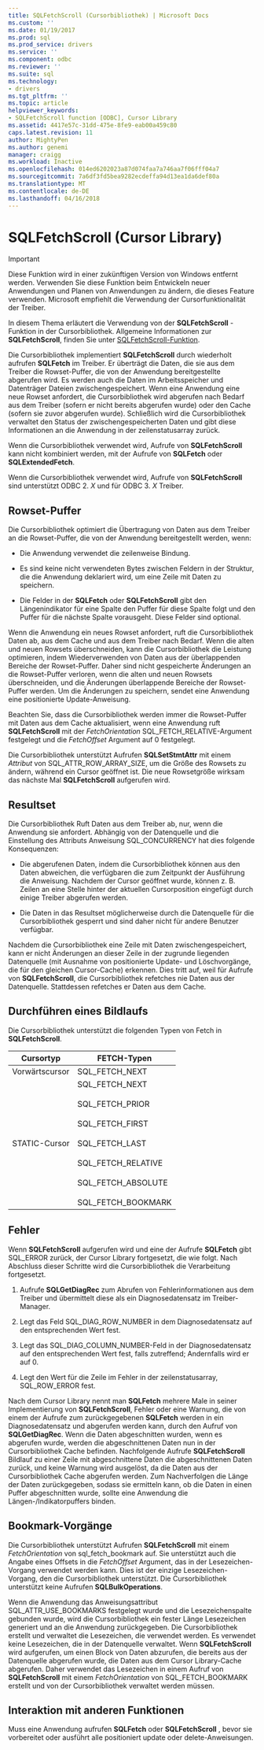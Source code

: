 ```yaml
---
title: SQLFetchScroll (Cursorbibliothek) | Microsoft Docs
ms.custom: ''
ms.date: 01/19/2017
ms.prod: sql
ms.prod_service: drivers
ms.service: ''
ms.component: odbc
ms.reviewer: ''
ms.suite: sql
ms.technology:
- drivers
ms.tgt_pltfrm: ''
ms.topic: article
helpviewer_keywords:
- SQLFetchScroll function [ODBC], Cursor Library
ms.assetid: 4417e57c-31dd-475e-8fe9-eab00a459c80
caps.latest.revision: 11
author: MightyPen
ms.author: genemi
manager: craigg
ms.workload: Inactive
ms.openlocfilehash: 014ed6202023a87d074faa7a746aa7f06fff04a7
ms.sourcegitcommit: 7a6df3fd5bea9282ecdeffa94d13ea1da6def80a
ms.translationtype: MT
ms.contentlocale: de-DE
ms.lasthandoff: 04/16/2018
---
```

# <a name="sqlfetchscroll-cursor-library"></a>SQLFetchScroll (Cursor Library)
> [!IMPORTANT]  
>  Diese Funktion wird in einer zukünftigen Version von Windows entfernt werden. Verwenden Sie diese Funktion beim Entwickeln neuer Anwendungen und Planen von Anwendungen zu ändern, die dieses Feature verwenden. Microsoft empfiehlt die Verwendung der Cursorfunktionalität der Treiber.  
  
 In diesem Thema erläutert die Verwendung von der **SQLFetchScroll** -Funktion in der Cursorbibliothek. Allgemeine Informationen zur **SQLFetchScroll**, finden Sie unter [SQLFetchScroll-Funktion](../../../odbc/reference/syntax/sqlfetchscroll-function.md).  
  
 Die Cursorbibliothek implementiert **SQLFetchScroll** durch wiederholt aufrufen **SQLFetch** im Treiber. Er überträgt die Daten, die sie aus dem Treiber die Rowset-Puffer, die von der Anwendung bereitgestellte abgerufen wird. Es werden auch die Daten im Arbeitsspeicher und Datenträger Dateien zwischengespeichert. Wenn eine Anwendung eine neue Rowset anfordert, die Cursorbibliothek wird abgerufen nach Bedarf aus dem Treiber (sofern er nicht bereits abgerufen wurde) oder den Cache (sofern sie zuvor abgerufen wurde). Schließlich wird die Cursorbibliothek verwaltet den Status der zwischengespeicherten Daten und gibt diese Informationen an die Anwendung in der zeilenstatusarray zurück.  
  
 Wenn die Cursorbibliothek verwendet wird, Aufrufe von **SQLFetchScroll** kann nicht kombiniert werden, mit der Aufrufe von **SQLFetch** oder **SQLExtendedFetch**.  
  
 Wenn die Cursorbibliothek verwendet wird, Aufrufe von **SQLFetchScroll** sind unterstützt ODBC 2. *X* und für ODBC 3. *X* Treiber.  
  
## <a name="rowset-buffers"></a>Rowset-Puffer  
 Die Cursorbibliothek optimiert die Übertragung von Daten aus dem Treiber an die Rowset-Puffer, die von der Anwendung bereitgestellt werden, wenn:  
  
-   Die Anwendung verwendet die zeilenweise Bindung.  
  
-   Es sind keine nicht verwendeten Bytes zwischen Feldern in der Struktur, die die Anwendung deklariert wird, um eine Zeile mit Daten zu speichern.  
  
-   Die Felder in der **SQLFetch** oder **SQLFetchScroll** gibt den Längenindikator für eine Spalte den Puffer für diese Spalte folgt und den Puffer für die nächste Spalte vorausgeht. Diese Felder sind optional.  
  
 Wenn die Anwendung ein neues Rowset anfordert, ruft die Cursorbibliothek Daten ab, aus dem Cache und aus dem Treiber nach Bedarf. Wenn die alten und neuen Rowsets überschneiden, kann die Cursorbibliothek die Leistung optimieren, indem Wiederverwenden von Daten aus der überlappenden Bereiche der Rowset-Puffer. Daher sind nicht gespeicherte Änderungen an die Rowset-Puffer verloren, wenn die alten und neuen Rowsets überschneiden, und die Änderungen überlappende Bereiche der Rowset-Puffer werden. Um die Änderungen zu speichern, sendet eine Anwendung eine positionierte Update-Anweisung.  
  
 Beachten Sie, dass die Cursorbibliothek werden immer die Rowset-Puffer mit Daten aus dem Cache aktualisiert, wenn eine Anwendung ruft **SQLFetchScroll** mit der *FetchOrientation* SQL_FETCH_RELATIVE-Argument festgelegt und die *FetchOffset* Argument auf 0 festgelegt.  
  
 Die Cursorbibliothek unterstützt Aufrufen **SQLSetStmtAttr** mit einem *Attribut* von SQL_ATTR_ROW_ARRAY_SIZE, um die Größe des Rowsets zu ändern, während ein Cursor geöffnet ist. Die neue Rowsetgröße wirksam das nächste Mal **SQLFetchScroll** aufgerufen wird.  
  
## <a name="result-set-membership"></a>Resultset  
 Die Cursorbibliothek Ruft Daten aus dem Treiber ab, nur, wenn die Anwendung sie anfordert. Abhängig von der Datenquelle und die Einstellung des Attributs Anweisung SQL_CONCURRENCY hat dies folgende Konsequenzen:  
  
-   Die abgerufenen Daten, indem die Cursorbibliothek können aus den Daten abweichen, die verfügbaren die zum Zeitpunkt der Ausführung die Anweisung. Nachdem der Cursor geöffnet wurde, können z. B. Zeilen an eine Stelle hinter der aktuellen Cursorposition eingefügt durch einige Treiber abgerufen werden.  
  
-   Die Daten in das Resultset möglicherweise durch die Datenquelle für die Cursorbibliothek gesperrt und sind daher nicht für andere Benutzer verfügbar.  
  
 Nachdem die Cursorbibliothek eine Zeile mit Daten zwischengespeichert, kann er nicht Änderungen an dieser Zeile in der zugrunde liegenden Datenquelle (mit Ausnahme von positionierte Update- und Löschvorgänge, die für den gleichen Cursor-Cache) erkennen. Dies tritt auf, weil für Aufrufe von **SQLFetchScroll**, die Cursorbibliothek refetches nie Daten aus der Datenquelle. Stattdessen refetches er Daten aus dem Cache.  
  
## <a name="scrolling"></a>Durchführen eines Bildlaufs  
 Die Cursorbibliothek unterstützt die folgenden Typen von Fetch in **SQLFetchScroll**.  
  
|Cursortyp|FETCH-Typen|  
|-----------------|-----------------|  
|Vorwärtscursor|SQL_FETCH_NEXT|  
|STATIC-Cursor|SQL_FETCH_NEXT<br /><br /> SQL_FETCH_PRIOR<br /><br /> SQL_FETCH_FIRST<br /><br /> SQL_FETCH_LAST<br /><br /> SQL_FETCH_RELATIVE<br /><br /> SQL_FETCH_ABSOLUTE<br /><br /> SQL_FETCH_BOOKMARK|  
  
## <a name="errors"></a>Fehler  
 Wenn **SQLFetchScroll** aufgerufen wird und eine der Aufrufe **SQLFetch** gibt SQL_ERROR zurück, der Cursor Library fortgesetzt, die wie folgt. Nach Abschluss dieser Schritte wird die Cursorbibliothek die Verarbeitung fortgesetzt.  
  
1.  Aufrufe **SQLGetDiagRec** zum Abrufen von Fehlerinformationen aus dem Treiber und übermittelt diese als ein Diagnosedatensatz im Treiber-Manager.  
  
2.  Legt das Feld SQL_DIAG_ROW_NUMBER in dem Diagnosedatensatz auf den entsprechenden Wert fest.  
  
3.  Legt das SQL_DIAG_COLUMN_NUMBER-Feld in der Diagnosedatensatz auf den entsprechenden Wert fest, falls zutreffend; Andernfalls wird er auf 0.  
  
4.  Legt den Wert für die Zeile im Fehler in der zeilenstatusarray, SQL_ROW_ERROR fest.  
  
 Nach dem Cursor Library nennt man **SQLFetch** mehrere Male in seiner Implementierung von **SQLFetchScroll**, Fehler oder eine Warnung, die von einem der Aufrufe zum zurückgegebenen **SQLFetch** werden in ein Diagnosedatensatz und abgerufen werden kann, durch den Aufruf von **SQLGetDiagRec**. Wenn die Daten abgeschnitten wurden, wenn es abgerufen wurde, werden die abgeschnittenen Daten nun in der Cursorbibliothek Cache befinden. Nachfolgende Aufrufe **SQLFetchScroll** Bildlauf zu einer Zeile mit abgeschnittene Daten die abgeschnittenen Daten zurück, und keine Warnung wird ausgelöst, da die Daten aus der Cursorbibliothek Cache abgerufen werden. Zum Nachverfolgen die Länge der Daten zurückgegeben, sodass sie ermitteln kann, ob die Daten in einen Puffer abgeschnitten wurde, sollte eine Anwendung die Längen-/Indikatorpuffers binden.  
  
## <a name="bookmark-operations"></a>Bookmark-Vorgänge  
 Die Cursorbibliothek unterstützt Aufrufen **SQLFetchScroll** mit einem *FetchOrientation* von sql_fetch_bookmark auf. Sie unterstützt auch die Angabe eines Offsets in die *FetchOffset* Argument, das in der Lesezeichen-Vorgang verwendet werden kann. Dies ist der einzige Lesezeichen-Vorgang, den die Cursorbibliothek unterstützt. Die Cursorbibliothek unterstützt keine Aufrufen **SQLBulkOperations**.  
  
 Wenn die Anwendung das Anweisungsattribut SQL_ATTR_USE_BOOKMARKS festgelegt wurde und die Lesezeichenspalte gebunden wurde, wird die Cursorbibliothek ein fester Länge Lesezeichen generiert und an die Anwendung zurückgegeben. Die Cursorbibliothek erstellt und verwaltet die Lesezeichen, die verwendet werden. Es verwendet keine Lesezeichen, die in der Datenquelle verwaltet. Wenn **SQLFetchScroll** wird aufgerufen, um einen Block von Daten abzurufen, die bereits aus der Datenquelle abgerufen wurde, die Daten aus dem Cursor Library-Cache abgerufen. Daher verwendet das Lesezeichen in einem Aufruf von **SQLFetchScroll** mit einem *FetchOrientation* von SQL_FETCH_BOOKMARK erstellt und von der Cursorbibliothek verwaltet werden müssen.  
  
## <a name="interaction-with-other-functions"></a>Interaktion mit anderen Funktionen  
 Muss eine Anwendung aufrufen **SQLFetch** oder **SQLFetchScroll** , bevor sie vorbereitet oder ausführt alle positioniert update oder delete-Anweisungen.
